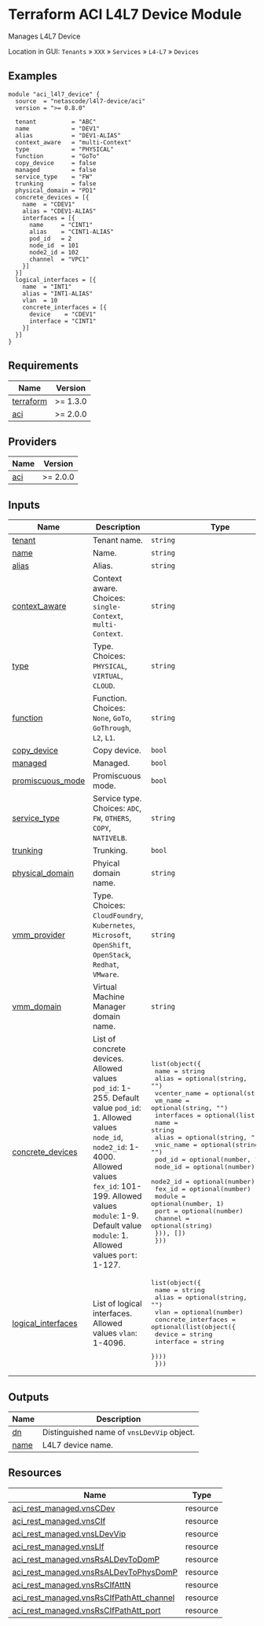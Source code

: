 <!-- BEGIN_TF_DOCS -->
# Terraform ACI L4L7 Device Module

Manages L4L7 Device

Location in GUI:
`Tenants` » `XXX` » `Services` » `L4-L7` » `Devices`

## Examples

```hcl
module "aci_l4l7_device" {
  source  = "netascode/l4l7-device/aci"
  version = ">= 0.8.0"

  tenant          = "ABC"
  name            = "DEV1"
  alias           = "DEV1-ALIAS"
  context_aware   = "multi-Context"
  type            = "PHYSICAL"
  function        = "GoTo"
  copy_device     = false
  managed         = false
  service_type    = "FW"
  trunking        = false
  physical_domain = "PD1"
  concrete_devices = [{
    name  = "CDEV1"
    alias = "CDEV1-ALIAS"
    interfaces = [{
      name     = "CINT1"
      alias    = "CINT1-ALIAS"
      pod_id   = 2
      node_id  = 101
      node2_id = 102
      channel  = "VPC1"
    }]
  }]
  logical_interfaces = [{
    name  = "INT1"
    alias = "INT1-ALIAS"
    vlan  = 10
    concrete_interfaces = [{
      device    = "CDEV1"
      interface = "CINT1"
    }]
  }]
}
```

## Requirements

| Name | Version |
|------|---------|
| <a name="requirement_terraform"></a> [terraform](#requirement\_terraform) | >= 1.3.0 |
| <a name="requirement_aci"></a> [aci](#requirement\_aci) | >= 2.0.0 |

## Providers

| Name | Version |
|------|---------|
| <a name="provider_aci"></a> [aci](#provider\_aci) | >= 2.0.0 |

## Inputs

| Name | Description | Type | Default | Required |
|------|-------------|------|---------|:--------:|
| <a name="input_tenant"></a> [tenant](#input\_tenant) | Tenant name. | `string` | n/a | yes |
| <a name="input_name"></a> [name](#input\_name) | Name. | `string` | n/a | yes |
| <a name="input_alias"></a> [alias](#input\_alias) | Alias. | `string` | `""` | no |
| <a name="input_context_aware"></a> [context\_aware](#input\_context\_aware) | Context aware. Choices: `single-Context`, `multi-Context`. | `string` | `"single-Context"` | no |
| <a name="input_type"></a> [type](#input\_type) | Type. Choices: `PHYSICAL`, `VIRTUAL`, `CLOUD`. | `string` | `"PHYSICAL"` | no |
| <a name="input_function"></a> [function](#input\_function) | Function. Choices: `None`, `GoTo`, `GoThrough`, `L2`, `L1`. | `string` | `"GoTo"` | no |
| <a name="input_copy_device"></a> [copy\_device](#input\_copy\_device) | Copy device. | `bool` | `false` | no |
| <a name="input_managed"></a> [managed](#input\_managed) | Managed. | `bool` | `false` | no |
| <a name="input_promiscuous_mode"></a> [promiscuous\_mode](#input\_promiscuous\_mode) | Promiscuous mode. | `bool` | `false` | no |
| <a name="input_service_type"></a> [service\_type](#input\_service\_type) | Service type. Choices: `ADC`, `FW`, `OTHERS`, `COPY`, `NATIVELB`. | `string` | `"OTHERS"` | no |
| <a name="input_trunking"></a> [trunking](#input\_trunking) | Trunking. | `bool` | `false` | no |
| <a name="input_physical_domain"></a> [physical\_domain](#input\_physical\_domain) | Phyical domain name. | `string` | `""` | no |
| <a name="input_vmm_provider"></a> [vmm\_provider](#input\_vmm\_provider) | Type. Choices: `CloudFoundry`, `Kubernetes`, `Microsoft`, `OpenShift`, `OpenStack`, `Redhat`, `VMware`. | `string` | `"VMware"` | no |
| <a name="input_vmm_domain"></a> [vmm\_domain](#input\_vmm\_domain) | Virtual Machine Manager domain name. | `string` | `""` | no |
| <a name="input_concrete_devices"></a> [concrete\_devices](#input\_concrete\_devices) | List of concrete devices. Allowed values `pod_id`: 1-255. Default value `pod_id`: 1. Allowed values `node_id`, `node2_id`: 1-4000. Allowed values `fex_id`: 101-199. Allowed values `module`: 1-9. Default value `module`: 1. Allowed values `port`: 1-127. | <pre>list(object({<br>    name         = string<br>    alias        = optional(string, "")<br>    vcenter_name = optional(string, "")<br>    vm_name      = optional(string, "")<br>    interfaces = optional(list(object({<br>      name      = string<br>      alias     = optional(string, "")<br>      vnic_name = optional(string, "")<br>      pod_id    = optional(number, 1)<br>      node_id   = optional(number)<br>      node2_id  = optional(number)<br>      fex_id    = optional(number)<br>      module    = optional(number, 1)<br>      port      = optional(number)<br>      channel   = optional(string)<br>    })), [])<br>  }))</pre> | `[]` | no |
| <a name="input_logical_interfaces"></a> [logical\_interfaces](#input\_logical\_interfaces) | List of logical interfaces. Allowed values `vlan`: 1-4096. | <pre>list(object({<br>    name  = string<br>    alias = optional(string, "")<br>    vlan  = optional(number)<br>    concrete_interfaces = optional(list(object({<br>      device    = string<br>      interface = string<br>    })))<br>  }))</pre> | `[]` | no |

## Outputs

| Name | Description |
|------|-------------|
| <a name="output_dn"></a> [dn](#output\_dn) | Distinguished name of `vnsLDevVip` object. |
| <a name="output_name"></a> [name](#output\_name) | L4L7 device name. |

## Resources

| Name | Type |
|------|------|
| [aci_rest_managed.vnsCDev](https://registry.terraform.io/providers/CiscoDevNet/aci/latest/docs/resources/rest_managed) | resource |
| [aci_rest_managed.vnsCIf](https://registry.terraform.io/providers/CiscoDevNet/aci/latest/docs/resources/rest_managed) | resource |
| [aci_rest_managed.vnsLDevVip](https://registry.terraform.io/providers/CiscoDevNet/aci/latest/docs/resources/rest_managed) | resource |
| [aci_rest_managed.vnsLIf](https://registry.terraform.io/providers/CiscoDevNet/aci/latest/docs/resources/rest_managed) | resource |
| [aci_rest_managed.vnsRsALDevToDomP](https://registry.terraform.io/providers/CiscoDevNet/aci/latest/docs/resources/rest_managed) | resource |
| [aci_rest_managed.vnsRsALDevToPhysDomP](https://registry.terraform.io/providers/CiscoDevNet/aci/latest/docs/resources/rest_managed) | resource |
| [aci_rest_managed.vnsRsCIfAttN](https://registry.terraform.io/providers/CiscoDevNet/aci/latest/docs/resources/rest_managed) | resource |
| [aci_rest_managed.vnsRsCIfPathAtt_channel](https://registry.terraform.io/providers/CiscoDevNet/aci/latest/docs/resources/rest_managed) | resource |
| [aci_rest_managed.vnsRsCIfPathAtt_port](https://registry.terraform.io/providers/CiscoDevNet/aci/latest/docs/resources/rest_managed) | resource |
<!-- END_TF_DOCS -->